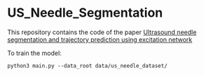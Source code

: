 # US_Needle_Segmentation

This repository contains the code of the paper [Ultrasound needle segmentation and trajectory prediction using excitation network](https://link.springer.com/article/10.1007/s11548-019-02113-x)

To train the model:
```
python3 main.py --data_root data/us_needle_dataset/
```

